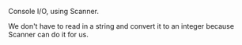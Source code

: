 Console I/O, using Scanner.

We don't have to read in a string and convert it to an integer because Scanner can do it for us.